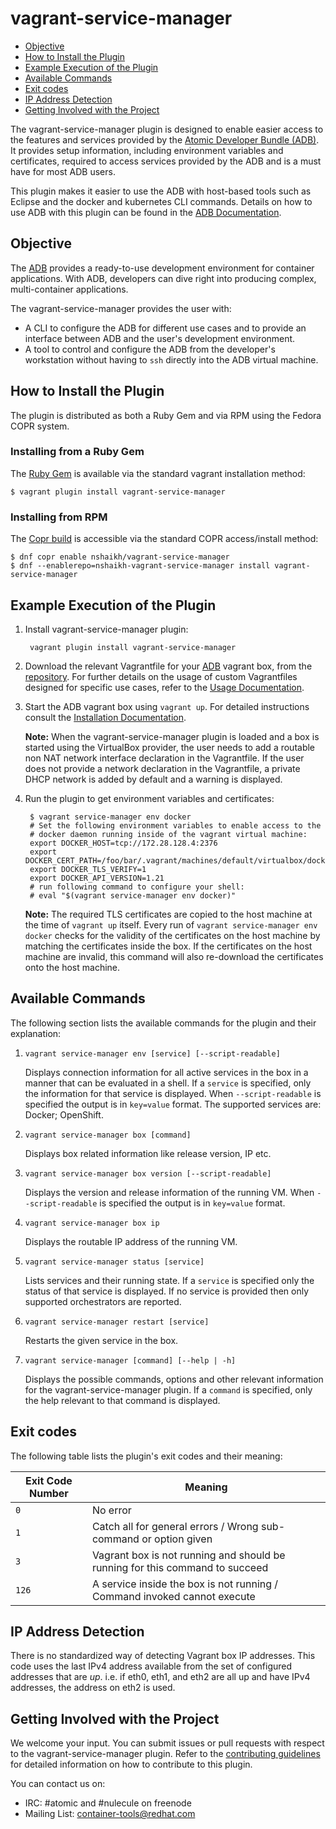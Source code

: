 # vagrant-service-manager

* [Objective](#objective)
* [How to Install the Plugin](#installation)
* [Example Execution of the Plugin](#example_execution)
* [Available Commands](#commands)
* [Exit codes](#exit_codes)
* [IP Address Detection](#ip_addr)
* [Getting Involved with the Project](#Contributing)


The vagrant-service-manager plugin is designed to enable easier access to the features and services provided by the [Atomic Developer Bundle (ADB)](https://github.com/projectatomic/adb-atomic-developer-bundle). It provides setup information, including environment variables and certificates, required to access services provided by the ADB and is a must have for most ADB users.

This plugin makes it easier to use the ADB with host-based tools such as Eclipse and the docker and kubernetes CLI commands. Details on how to use ADB with this plugin can be found in the [ADB Documentation](https://github.com/projectatomic/adb-atomic-developer-bundle/blob/master/docs/using.rst).


## Objective <a name="objective"></a>

The [ADB](https://github.com/projectatomic/adb-atomic-developer-bundle) provides a ready-to-use development environment for container applications. With ADB, developers can dive right into producing complex, multi-container applications.

The vagrant-service-manager provides the user with:

* A CLI to configure the ADB for different use cases and to provide an interface between ADB and the user's development environment.
* A tool to control and configure the ADB from the
developer's workstation without having to `ssh` directly into the ADB virtual machine.


## How to Install the Plugin <a name="installation"></a>

The plugin is distributed as both a Ruby Gem and via RPM using the Fedora COPR system.

### Installing from a Ruby Gem

The [Ruby Gem](https://rubygems.org/gems/vagrant-service-manager) is
available via the standard vagrant installation method:

    $ vagrant plugin install vagrant-service-manager

### Installing from RPM

The [Copr
build](https://copr.fedorainfracloud.org/coprs/nshaikh/vagrant-service-manager/builds/)
is accessible via the standard COPR access/install method:

    $ dnf copr enable nshaikh/vagrant-service-manager
    $ dnf --enablerepo=nshaikh-vagrant-service-manager install vagrant-service-manager

## Example Execution of the Plugin <a name="example_execution"></a>

1. Install vagrant-service-manager plugin:
 
        vagrant plugin install vagrant-service-manager

2. Download the relevant Vagrantfile for your [ADB](https://github.com/projectatomic/adb-atomic-developer-bundle) vagrant box, from the [repository](https://github.com/projectatomic/adb-atomic-developer-bundle/tree/master/components/centos). For further details on the usage of custom Vagrantfiles designed for specific use cases, refer to the [Usage Documentation](https://github.com/projectatomic/adb-atomic-developer-bundle/blob/master/docs/using.rst).

3. Start the ADB vagrant box using `vagrant up`. For detailed instructions consult the [Installation Documentation](https://github.com/projectatomic/adb-atomic-developer-bundle/blob/master/docs/installing.rst).

	**Note:** When the vagrant-service-manager plugin is loaded and a box is started using the VirtualBox provider, the user needs to add a routable non NAT network interface declaration in the Vagrantfile. If the user does not provide a network declaration in the Vagrantfile, a private DHCP network is added by default and a warning is displayed.

4. Run the plugin to get environment variables and certificates:

        $ vagrant service-manager env docker       
        # Set the following environment variables to enable access to the
        # docker daemon running inside of the vagrant virtual machine:
        export DOCKER_HOST=tcp://172.28.128.4:2376
        export DOCKER_CERT_PATH=/foo/bar/.vagrant/machines/default/virtualbox/docker
        export DOCKER_TLS_VERIFY=1
        export DOCKER_API_VERSION=1.21
        # run following command to configure your shell:
        # eval "$(vagrant service-manager env docker)"

	**Note:** The required TLS certificates are copied to the host machine at the time of `vagrant up` itself. Every run of `vagrant service-manager env docker` checks for the validity of the certificates on the host machine by matching the certificates inside the box. If the certificates on the host machine are invalid, this command will also re-download the certificates onto the host machine.


## Available Commands <a name="commands"></a>

The following section lists the available commands for the plugin and their explanation:

1. `vagrant service-manager env [service] [--script-readable]` 

   Displays connection information for all active services in the box in a manner that can be evaluated in a shell. If a `service` is specified, only the information for that service is displayed. When `--script-readable` is specified the output is in `key=value` format. The supported services are: Docker; OpenShift.

2. `vagrant service-manager box [command]`

   Displays box related information like release version, IP etc. 

3. `vagrant service-manager box version [--script-readable]`

   Displays the version and release information of the running VM. When `--script-readable` is specified the output is in `key=value` format.

4. `vagrant service-manager box ip` 

   Displays the routable IP address of the running VM. 

5. `vagrant service-manager status [service]` 

   Lists services and their running state. If a `service` is specified only the status of that service is displayed. If no service is provided then only supported orchestrators are reported.

6. `vagrant service-manager restart [service]` 

   Restarts the given service in the box.

7. `vagrant service-manager [command] [--help | -h]`

   Displays the possible commands, options and other relevant information for the vagrant-service-manager plugin. If a `command` is specified, only the help relevant to that command is displayed.



## Exit codes <a name="exit_codes"></a>

The following table lists the plugin's exit codes and their meaning:

Exit Code Number   | Meaning
-------------------|-------------------------------------------------------------------------
`0`                | No error
`1`                | Catch all for general errors / Wrong sub-command or option given
`3`                | Vagrant box is not running and should be running for this command to succeed
`126`              | A service inside the box is not running / Command invoked cannot execute


## IP Address Detection <a name="ip_addr"></a>

There is no standardized way of detecting Vagrant box IP addresses.
This code uses the last IPv4 address available from the set of configured addresses that are *up*.  i.e. if eth0, eth1, and eth2 are all up and have IPv4 addresses, the address on eth2 is used.


## Getting Involved with the Project <a name="Contributing"></a>

We welcome your input. You can submit issues or pull requests with respect to the vagrant-service-manager plugin. Refer to the [contributing guidelines](https://github.com/projectatomic/vagrant-service-manager/blob/master/CONTRIBUTING.md) for detailed information on how to contribute to this plugin.

You can contact us on:
  * IRC: #atomic and #nulecule on freenode
  * Mailing List: container-tools@redhat.com
